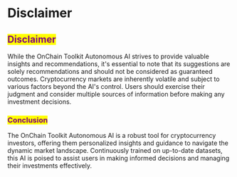 # Disclaimer



## <mark style="color:purple;">Disclaimer</mark>

While the OnChain Toolkit Autonomous AI strives to provide valuable insights and recommendations, it's essential to note that its suggestions are solely recommendations and should not be considered as guaranteed outcomes. Cryptocurrency markets are inherently volatile and subject to various factors beyond the AI's control. Users should exercise their judgment and consider multiple sources of information before making any investment decisions.

### <mark style="color:purple;">Conclusion</mark>

The OnChain Toolkit Autonomous AI is a robust tool for cryptocurrency investors, offering them personalized insights and guidance to navigate the dynamic market landscape. Continuously trained on up-to-date datasets, this AI is poised to assist users in making informed decisions and managing their investments effectively.

